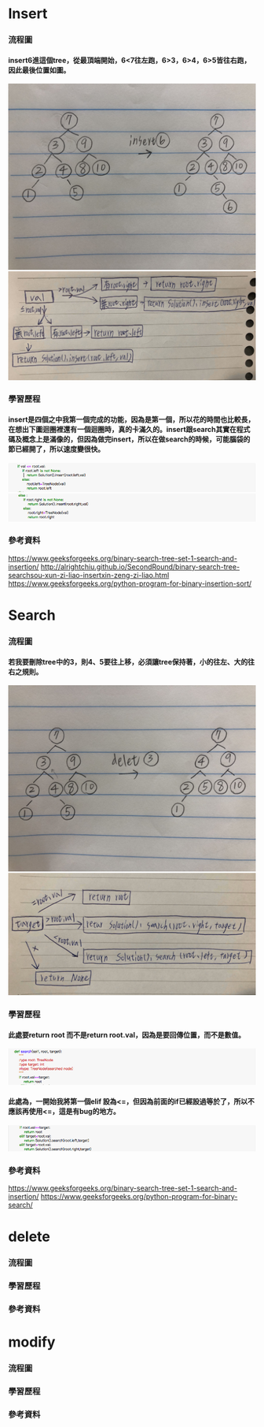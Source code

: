 # Insert
### 流程圖
#### insert6進這個tree，從最頂端開始，6<7往左跑，6>3，6>4，6>5皆往右跑，因此最後位置如圖。
![](/image/E1DE2B7D-E749-45AB-ACDB-D89D95DF027E.jpg)
![](/image/S__81182767.jpg)
### 學習歷程
#### insert是四個之中我第一個完成的功能，因為是第一個，所以花的時間也比較長，在想出下圖迴圈裡還有一個迴圈時，真的卡滿久的。insert跟search其實在程式碼及概念上是滿像的，但因為做完insert，所以在做search的時候，可能腦袋的節已經開了，所以速度變很快。
![](/image/螢幕截圖%202019-11-22%2011.42.40.png)
![](/image/螢幕截圖%202019-11-22%2011.42.55.png)
### 參考資料
https://www.geeksforgeeks.org/binary-search-tree-set-1-search-and-insertion/
http://alrightchiu.github.io/SecondRound/binary-search-tree-searchsou-xun-zi-liao-insertxin-zeng-zi-liao.html
https://www.geeksforgeeks.org/python-program-for-binary-insertion-sort/
# Search
### 流程圖
#### 若我要刪除tree中的3，則4、5要往上移，必須讓tree保持著，小的往左、大的往右之規則。
![](/image/A4053156-5673-443F-9FE8-005D2D78F02D.jpg)
![](/image/S__81182765.jpg) 
### 學習歷程
#### 此處要return root 而不是return root.val，因為是要回傳位置，而不是數值。
![](/image/螢幕截圖%202019-11-22%2002.43.56.png)
#### 此處為，一開始我將第一個elif 設為<=，但因為前面的if已經設過等於了，所以不應該再使用<=，這是有bug的地方。
![](/image/螢幕截圖%202019-11-22%2003.03.57.png)
### 參考資料
https://www.geeksforgeeks.org/binary-search-tree-set-1-search-and-insertion/
https://www.geeksforgeeks.org/python-program-for-binary-search/
# delete
### 流程圖
### 學習歷程
### 參考資料
# modify
### 流程圖
### 學習歷程
### 參考資料
